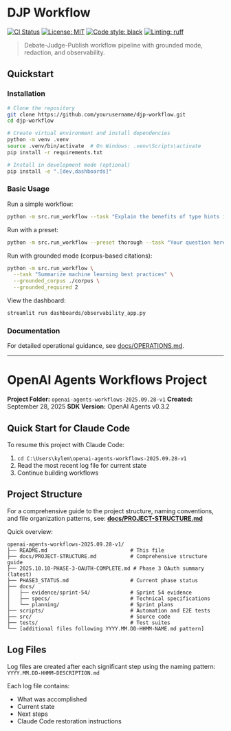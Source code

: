 # DJP Workflow

[![CI Status](https://github.com/yourusername/djp-workflow/workflows/DJP%20Pipeline%20CI/badge.svg)](https://github.com/yourusername/djp-workflow/actions)
[![License: MIT](https://img.shields.io/badge/License-MIT-yellow.svg)](https://opensource.org/licenses/MIT)
[![Code style: black](https://img.shields.io/badge/code%20style-black-000000.svg)](https://github.com/psf/black)
[![Linting: ruff](https://img.shields.io/endpoint?url=https://raw.githubusercontent.com/astral-sh/ruff/main/assets/badge/v2.json)](https://github.com/astral-sh/ruff)

> Debate-Judge-Publish workflow pipeline with grounded mode, redaction, and observability.

## Quickstart

### Installation

```bash
# Clone the repository
git clone https://github.com/yourusername/djp-workflow.git
cd djp-workflow

# Create virtual environment and install dependencies
python -m venv .venv
source .venv/bin/activate  # On Windows: .venv\Scripts\activate
pip install -r requirements.txt

# Install in development mode (optional)
pip install -e ".[dev,dashboards]"
```

### Basic Usage

Run a simple workflow:

```bash
python -m src.run_workflow --task "Explain the benefits of type hints in Python"
```

Run with a preset:

```bash
python -m src.run_workflow --preset thorough --task "Your question here"
```

Run with grounded mode (corpus-based citations):

```bash
python -m src.run_workflow \
  --task "Summarize machine learning best practices" \
  --grounded_corpus ./corpus \
  --grounded_required 2
```

View the dashboard:

```bash
streamlit run dashboards/observability_app.py
```

### Documentation

For detailed operational guidance, see [docs/OPERATIONS.md](docs/OPERATIONS.md).

---

# OpenAI Agents Workflows Project

**Project Folder:** `openai-agents-workflows-2025.09.28-v1`
**Created:** September 28, 2025
**SDK Version:** OpenAI Agents v0.3.2

## Quick Start for Claude Code

To resume this project with Claude Code:
1. `cd C:\Users\kylem\openai-agents-workflows-2025.09.28-v1`
2. Read the most recent log file for current state
3. Continue building workflows

## Project Structure

For a comprehensive guide to the project structure, naming conventions, and file organization patterns, see:
**[docs/PROJECT-STRUCTURE.md](docs/PROJECT-STRUCTURE.md)**

Quick overview:
```
openai-agents-workflows-2025.09.28-v1/
├── README.md                           # This file
├── docs/PROJECT-STRUCTURE.md           # Comprehensive structure guide
├── 2025.10.10-PHASE-3-OAUTH-COMPLETE.md # Phase 3 OAuth summary (latest)
├── PHASE3_STATUS.md                    # Current phase status
├── docs/
│   ├── evidence/sprint-54/             # Sprint 54 evidence
│   ├── specs/                          # Technical specifications
│   └── planning/                       # Sprint plans
├── scripts/                            # Automation and E2E tests
├── src/                                # Source code
├── tests/                              # Test suites
└── [additional files following YYYY.MM.DD-HHMM-NAME.md pattern]
```

## Log Files

Log files are created after each significant step using the naming pattern:
`YYYY.MM.DD-HHMM-DESCRIPTION.md`

Each log file contains:
- What was accomplished
- Current state
- Next steps
- Claude Code restoration instructions
